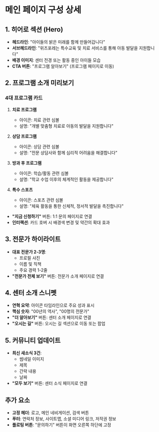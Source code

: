 # 메인 페이지 구성 상세

## 1. 히어로 섹션 (Hero)
- **헤드라인**: "아이들의 밝은 미래를 함께 만들어갑니다"
- **서브헤드라인**: "위즈포레는 특수교육 및 치료 서비스를 통해 아동 발달을 지원합니다"
- **배경 이미지**: 센터 전경 또는 활동 중인 아이들 모습
- **CTA 버튼**: "프로그램 알아보기" (프로그램 페이지로 이동)

## 2. 프로그램 소개 미리보기
### 4대 프로그램 카드
1. **치료 프로그램**
   - 아이콘: 치료 관련 심볼
   - 설명: "개별 맞춤형 치료로 아동의 발달을 지원합니다"
   
2. **상담 프로그램**
   - 아이콘: 상담 관련 심볼
   - 설명: "전문 상담사와 함께 심리적 어려움을 해결합니다"
   
3. **방과 후 프로그램**
   - 아이콘: 학습/활동 관련 심볼
   - 설명: "학교 수업 이후의 체계적인 활동을 제공합니다"
   
4. **특수 스포츠**
   - 아이콘: 스포츠 관련 심볼
   - 설명: "체육 활동을 통한 신체적, 정서적 발달을 촉진합니다"

- **"지금 신청하기"** 버튼: 1:1 문의 페이지로 연결
- **인터랙션**: 카드 호버 시 배경색 변경 및 약간의 확대 효과

## 3. 전문가 하이라이트
- **대표 전문가 2-3명**:
  - 프로필 사진
  - 이름 및 직책
  - 주요 경력 1-2줄
- **"전문가 전체 보기"** 버튼: 전문가 소개 페이지로 연결

## 4. 센터 소개 스니펫
- **연혁 요약**: 아이콘 타임라인으로 주요 성과 표시
- **핵심 숫자**: "00년의 역사", "00명의 전문가"
- **"더 알아보기"** 버튼: 센터 소개 페이지로 연결
- **"오시는 길"** 버튼: 오시는 길 섹션으로 이동 또는 팝업

## 5. 커뮤니티 업데이트
- **최신 새소식 3건**:
  - 썸네일 이미지
  - 제목
  - 간략 내용
  - 날짜
- **"모두 보기"** 버튼: 센터 소식 페이지로 연결

## 추가 요소
- **고정 헤더**: 로고, 메인 네비게이션, 검색 버튼
- **푸터**: 연락처 정보, 사이트맵, 소셜 미디어 링크, 저작권 정보
- **플로팅 버튼**: "문의하기" 버튼이 화면 오른쪽 하단에 고정
